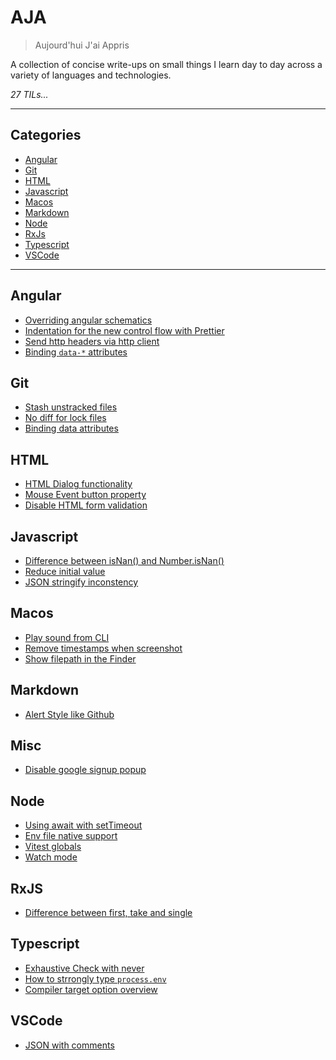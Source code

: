 # AJA

> Aujourd'hui J'ai Appris

A collection of concise write-ups on small things I learn day to day across a
variety of languages and technologies.

_27 TILs..._

---

## Categories

- [Angular](#angular)
- [Git](#git)
- [HTML](#html)
- [Javascript](#javascript)
- [Macos](#macos)
- [Markdown](#markdown)
- [Node](#node)
- [RxJs](#rxjs)
- [Typescript](#typescript)
- [VSCode](#vscode)

---

## Angular

- [Overriding angular schematics](angular/override-schematics.md)
- [Indentation for the new control flow with Prettier](angular/indentation-control-flow-with-prettier.md)
- [Send http headers via http client](angular/send-http-headers-via-http-client.md)
- [Binding `data-*` attributes](angular/binding-data-attributes.md)

## Git

- [Stash unstracked files](git/stash-untracked-files.md)
- [No diff for lock files](git/git-no-diff-for-lock-files.md)
- [Binding data attributes](angular/binding-data-attributes.md)

## HTML

- [HTML Dialog functionality](html/dialog-functionality.md)
- [Mouse Event button property](html/mouse-event-button-property.md)
- [Disable HTML form validation](html/disable-html-form-validation-with-novalidate.md)

## Javascript

- [Difference between isNan() and Number.isNan()](javascript/difference-between-is-nan-and-number-is-nan.md)
- [Reduce initial value](javascript/reduce-initial-value.md)
- [JSON stringify inconstency](javascript/json-stringify-inconsistency.md)

## Macos

- [Play sound from CLI](macos/play-sound-from-cli.md)
- [Remove timestamps when screenshot](macos/remove-timestamp-on-screenshot.md)
- [Show filepath in the Finder](macos/show-filepath-in-finder.md)

## Markdown

- [Alert Style like Github](markdown/alert-style-content-block.md)

## Misc

- [Disable google signup popup](misc/disable-google-signin-popup.md)

## Node

- [Using await with setTimeout](node/await-settimeout.md)
- [Env file native support](node/env-file-native-support.md)
- [Vitest globals](node/vitest-globals.md)
- [Watch mode](node/watch-mode.md)

## RxJS

- [Difference between first, take and single](rxjs/diff-first-take-single.md)

## Typescript

- [Exhaustive Check with never](typescript/exhaustiveness-checking-with-never.md)
- [How to strrongly type `process.env`](typescript/strongly-type-process-env.md)
- [Compiler target option overview](typescript/compiler-target-options-overview.md)

## VSCode

- [JSON with comments](vscode/json-with-comments.md)
